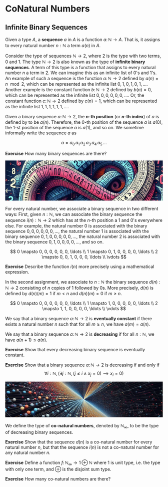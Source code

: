 # CoNatural Numbers

## Infinite Binary Sequences


Given a type $A$, a **sequence** $a$ in $A$ is a function $a \colon \mathbb{N} \to A$. That is, it assigns to every natural number $n : \mathbb{N}$ a term $a(n)$ in $A$. 

Consider the type of sequences $\mathbb{N} \to 2$, where $2$ is the type with two terms, $0$ and $1$. The type $\mathbb{N} \to 2$ is also known as the type of **infinite binary sequences**. A term of this type is a function that assigns to every natural number $n$ a term in $2$. We can imagine this as an infinite list of $0$'s and $1$'s. An example of such a sequence is the function $a \colon \mathbb{N} \to 2$ defined by $a(n) = n \mod 2$, which can be represented as the infinite list $0, 1, 0, 1, 0, 1, \ldots$. Another example is the constant function $b \colon \mathbb{N} \to 2$ defined by $b(n) = 0$, which can be represented as the infinite list $0, 0, 0, 0, 0, 0, \ldots$. Or, the constant function $c \colon \mathbb{N} \to 2$ defined by $c(n) = 1$, which can be represented as the infinite list $1, 1, 1, 1, 1, 1, \ldots$. 

Given a binary sequence $a \colon \mathbb{N} \to 2$, the **$n$-th position** (or **$n$-th index**) of $a$ is defined by to be $a(n)$. Therefore, the $0$-th position of the sequence $a$ is $a(0)$, the $1$-st position of the sequence $a$ is $a(1)$, and so on. We sometime informally write the sequence $a$ as

$$ a = a_0 \, a_1 \, a_2 \, a_3 \, a_4 \, a_5 \, \ldots $$

**Exercise** 
How many binary sequences are there?

![Conatural1](./seq1.jpeg)

For every natural number, we associate a binary sequence in two different ways: First, given $n : \mathbb{N}$, we can associate the binary sequence the sequence $i(n) : \mathbb{N} \to 2$ which has at the $n$-th position a $1$ and $0$'s everywhere else.  For example, the natural number $0$ is associated with the binary sequence $0, 0, 0, 0, 0, 0, \ldots$, the natural number $1$ is associated with the binary sequence $0, 1, 0, 0, 0, 0, 0, \ldots$, the natural number $2$ is associated with the binary sequence $0, 1, 0, 0, 0, 0, \ldots$, and so on.

$$
0 \mapsto 0, 0, 0, 0, 0, 0, \ldots \\
1 \mapsto 0, 1, 0, 0, 0, 0, \ldots \\
2 \mapsto 0, 0, 1, 0, 0, 0, \ldots \\ 
\vdots
$$


**Exercise** 
Describe the function $i(n)$ more precisely using a mathematical expression. 

In the second assignment, we associate to $n : \mathbb{N}$ the binary sequence $d(n) : \mathbb{N} \to 2$ consisting of $n$ copies of $1$ followed by $0$s. More precisely, $d(n)$ is defined by $d(n)(m) = 1$ if $m < n$ and $d(n)(m) = 0$ if $m \geq n$.


$$
0 \mapsto 0, 0, 0, 0, 0, 0, \ldots \\
1 \mapsto 1, 0, 0, 0, 0, 0, \ldots \\
2 \mapsto 1, 1, 0, 0, 0, 0, \ldots \\
\vdots
$$

We say that a binary sequence $a \colon \mathbb{N} \to 2$ is **eventually constant** if there exists a natural number $n$ such that for all $m \geq n$, we have $a(m) = a(n)$.

We say that a binary sequence $a \colon \mathbb{N} \to 2$ is **decreasing** if for all $n : \mathbb{N}$, we have $a(n + 1) \le a (n)$. 

**Exercise**
Show that every decreasing binary sequence is eventually constant.

**Exercise**
Show that a binary sequence $a \colon \mathbb{N} \to 2$ is decreasing if and only if 
$$ \forall i : \mathbb{N} , \big( \exists j : \mathbb{N} ,  (j\leq i \land x_j =0 ) \implies x_i=0 \big) $$



![Conatural2](./seq2.jpeg)



We define the type of **co-natural numbers**, denoted by $\mathbb{N}_\infty$, to be the type of decreasing binary sequences.

**Exercise**
Show that the sequence $d(n)$ is a co-natural number for every natural number $n$, but that the sequence $i(n)$ is not a co-natural number for any natural number $n$.

**Exercise**
Define a function $f \colon \mathbb{N}_\infty \to 1 \oplus \mathbb{N}$ where $1$ is unit type, i.e. the type with only one term, and $\oplus$ is the disjoint sum type.

**Exercise**
How many co-natural numbers are there?